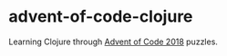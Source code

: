 # advent-of-code-clojure

Learning Clojure through [Advent of Code 2018](https://adventofcode.com/2018/) puzzles.

